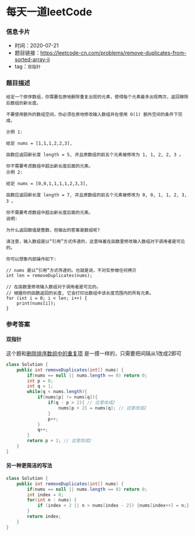 # 每天一道leetCode

### 信息卡片

- 时间：2020-07-21
- 题目链接：https://leetcode-cn.com/problems/remove-duplicates-from-sorted-array-ii
- tag：`双指针`

### 题目描述

```
给定一个排序数组，你需要在原地删除重复出现的元素，使得每个元素最多出现两次，返回移除后数组的新长度。

不要使用额外的数组空间，你必须在原地修改输入数组并在使用 O(1) 额外空间的条件下完成。

示例 1:

给定 nums = [1,1,1,2,2,3],

函数应返回新长度 length = 5, 并且原数组的前五个元素被修改为 1, 1, 2, 2, 3 。

你不需要考虑数组中超出新长度后面的元素。
示例 2:

给定 nums = [0,0,1,1,1,1,2,3,3],

函数应返回新长度 length = 7, 并且原数组的前五个元素被修改为 0, 0, 1, 1, 2, 3, 3 。

你不需要考虑数组中超出新长度后面的元素。
说明:

为什么返回数值是整数，但输出的答案是数组呢?

请注意，输入数组是以“引用”方式传递的，这意味着在函数里修改输入数组对于调用者是可见的。

你可以想象内部操作如下:

// nums 是以“引用”方式传递的。也就是说，不对实参做任何拷贝
int len = removeDuplicates(nums);

// 在函数里修改输入数组对于调用者是可见的。
// 根据你的函数返回的长度, 它会打印出数组中该长度范围内的所有元素。
for (int i = 0; i < len; i++) {
    print(nums[i]);
}

```

### 参考答案

#### 双指针
这个题和[删除排序数组中的重复项](https://github.com/andyssder/leetcode/blob/master/20200527-%E5%88%A0%E9%99%A4%E6%8E%92%E5%BA%8F%E6%95%B0%E7%BB%84%E4%B8%AD%E7%9A%84%E9%87%8D%E5%A4%8D%E9%A1%B9.md)
是一摸一样的，只需要把间隔从1改成2即可
```java
class Solution {
    public int removeDuplicates(int[] nums) {
        if(nums == null || nums.length == 0) return 0;
        int p = 0;
        int q = 1;
        while(q < nums.length){
            if(nums[p] != nums[q]){
                if(q - p > 2){ // 这里改成2
                    nums[p + 2] = nums[q]; // 这里改成2
                }
                p++;
            }
            q++;
        }
        return p + 2; // 这里改成2
    }
}
```

#### 另一种更简洁的写法
```java
class Solution {
    public int removeDuplicates(int[] nums) {
        if(nums == null || nums.length == 0) return 0;
        int index = 0;
        for(int n : nums) {
            if (index < 2 || n > nums[index - 2]) {nums[index++] = n;}
        }
        return index;
    }
}
```

